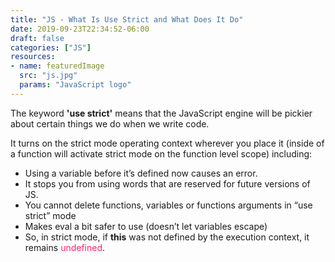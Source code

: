 ```yaml
---
title: "JS - What Is Use Strict and What Does It Do"
date: 2019-09-23T22:34:52-06:00
draft: false
categories: ["JS"]
resources:
- name: featuredImage
  src: "js.jpg"
  params: "JavaScript logo"
---
```


The keyword <strong>'use strict'</strong> means that the JavaScript engine will be pickier about certain things we do when we write code.


It turns on the strict mode operating context wherever you place it (inside of a function will activate strict mode on the function level scope) including:

* Using a variable before it’s defined now causes an error.
* It stops you from using words that are reserved for future versions of JS.
* You cannot delete functions, variables or functions arguments in  “use strict” mode
* Makes eval a bit safer to use (doesn’t let variables escape)
* So, in strict mode, if <strong>this</strong> was not defined by the execution context, it remains <span style="color: #f92672">undefined</span>.
